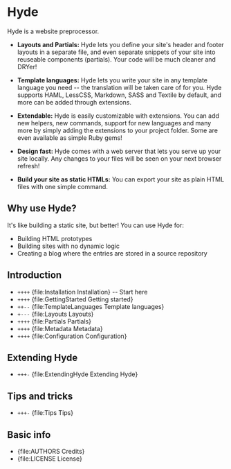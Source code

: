Hyde
====

Hyde is a website preprocessor.

 - __Layouts and Partials:__ Hyde lets you define your site's header and footer
   layouts in a separate file, and even separate snippets of your site
   into reuseable components (partials). Your code will be much cleaner and
   DRYer!

 - __Template languages:__ Hyde lets you write your site in any template
   language you need -- the translation will be taken care of for you.
   Hyde supports HAML, LessCSS, Markdown, SASS and Textile by default, and
   more can be added through extensions.

 - __Extendable:__ Hyde is easily customizable with extensions. You can add
   new helpers, new commands, support for new languages and many more by
   simply adding the extensions to your project folder. Some are even
   available as simple Ruby gems!

 - __Design fast:__ Hyde comes with a web server that lets you serve up
   your site locally. Any changes to your files will be seen on your next
   browser refresh!

 - __Build your site as static HTMLs:__ You can export your site as plain
   HTML files with one simple command.

Why use Hyde?
-------------

It's like building a static site, but better! You can use Hyde for:

 - Building HTML prototypes
 - Building sites with no dynamic logic
 - Creating a blog where the entries are stored in a source repository

Introduction
------------

- `++++` {file:Installation Installation} -- Start here
- `++++` {file:GettingStarted Getting started}
- `++--` {file:TemplateLanguages Template languages}
- `+---` {file:Layouts Layouts}
- `++++` {file:Partials Partials}
- `++++` {file:Metadata Metadata}
- `++++` {file:Configuration Configuration}

Extending Hyde
--------------

- `+++-` {file:ExtendingHyde Extending Hyde}

Tips and tricks
---------------

- `+++-` {file:Tips Tips}

Basic info
----------

- {file:AUTHORS Credits}
- {file:LICENSE License}

